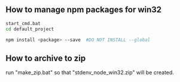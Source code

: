 How to manage npm packages for win32
------------------------------------

```sh
start_cmd.bat
cd default_project

npm install <package> --save  #DO NOT INSTALL --global
```


How to archive to zip
---------------------

run "make_zip.bat" so that "stdenv_node_win32.zip" will be created.
